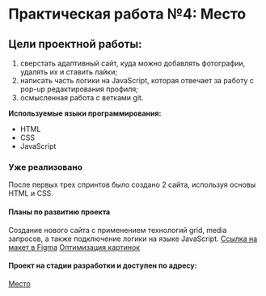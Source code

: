 # Практическая работа №4: Место
## Цели проектной работы:
1) сверстать адаптивный сайт, куда можно добавлять фотографии, удалять их и ставить лайки;
2) написать часть логики на JavaScript, которая отвечает за работу с pop-up редактирования профиля;
3) осмысленная работа с ветками git.

**Используемые языки программирования:**
* HTML
* CSS
* JavaScript

### Уже реализовано
После первых трех спринтов было создано 2 сайта, используя основы HTML и CSS.

#### Планы по развитию проекта
Создание нового сайта с применением технологий grid, media запросов, а также подключение логики на языке JavaScript.
[Ссылка на макет в Figma](https://www.figma.com/file/2cn9N9jSkmxD84oJik7xL7/JavaScript.-Sprint-4?node-id=0%3A1)
[Оптимизация картинок](https://tinypng.com/)

#### Проект на стадии разработки и доступен по адресу:
[Место](https://gitkosarev.github.io/russian-travel/index.html)
